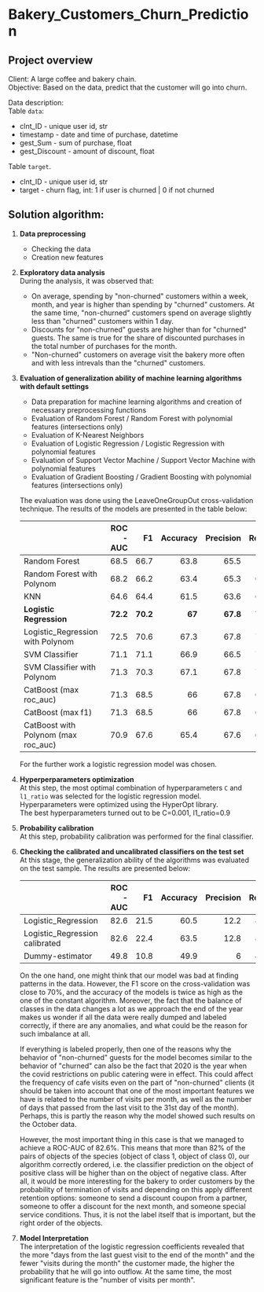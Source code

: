 # Bakery_Customers_Churn_Prediction  
  
## Project overview
Client: A large coffee and bakery chain.  
Objective: Based on the data, predict that the customer will go into churn.

Data description:  
Table `data`:  
- clnt_ID - unique user id, str   
- timestamp - date and time of purchase, datetime
- gest_Sum - sum of purchase, float
- gest_Discount - amount of discount, float
 
Table `target`.
- clnt_ID - unique user id, str
- target - churn flag, int: 1 if user is churned | 0 if not churned


## Solution algorithm:  
1. **Data preprocessing**  
    - Checking the data
    - Creation new features

2. **Exploratory data analysis**  
During the analysis, it was observed that:   

    - On average, spending by "non-churned" customers within a week, month, and year is higher than spending by "churned" customers.  At the same time, "non-churned" customers spend on average slightly less than "churned" customers within 1 day.  
    - Discounts for "non-churned" guests are higher than for "churned" guests. The same is true for the share of discounted purchases in the total number of purchases for the month.  
    - "Non-churned" customers on average visit the bakery more often and with less intrevals than the "churned" customers.

3. **Evaluation of generalization ability of machine learning algorithms with default settings**  
    - Data preparation for machine learning algorithms and creation of necessary preprocessing functions
    - Evaluation of Random Forest / Random Forest with polynomial features (intersections only)
    - Evaluation of K-Nearest Neighbors
    - Evaluation of Logistic Regression / Logistic Regression with polynomial features
    - Evaluation of Support Vector Machine / Support Vector Machine with polynomial features
    - Evaluation of Gradient Boosting / Gradient Boosting with polynomial features (intersections only)  

    The evaluation was done using the LeaveOneGroupOut cross-validation technique. The results of the models are presented in the table below:  

    |                                     |   ROC-AUC |   F1 |   Accuracy |   Precision |   Recall |
    |:------------------------------------|----------:|-----:|-----------:|------------:|---------:|
    | Random Forest                       |      68.5 | 66.7 |       63.8 |        65.5 |     68   |
    | Random Forest with Polynom          |      68.2 | 66.2 |       63.4 |        65.3 |     67.1 |
    | KNN                                 |      64.6 | 64.4 |       61.5 |        63.6 |     65.3 |
    | **Logistic Regression**             |  **72.2** |**70.2**|   **67** | **67.8**    | **72.7** |
    | Logistic_Regression with Polynom    |      72.5 | 70.6 |       67.3 |        67.8 |     73.6 |
    | SVM Classifier                      |      71.1 | 71.1 |       66.9 |        66.5 |     76.4 |
    | SVM Classifier with Polynom         |      71.3 | 70.3 |       67.1 |        67.8 |     72.9 |
    | CatBoost (max roc_auc)              |      71.3 | 68.5 |       66   |        67.8 |     69.3 |
    | CatBoost (max f1)                   |      71.3 | 68.5 |       66   |        67.8 |     69.3 |
    | CatBoost with Polynom (max roc_auc) |      70.9 | 67.6 |       65.4 |        67.6 |     67.7 |
    
    For the further work a logistic regression model was chosen. 

4. **Hyperperparameters optimization**  
At this step, the most optimal combination of hyperparameters `C` and `l1_ratio` was selected for the logistic regression model. Hyperparameters were optimized using the HyperOpt library.  
The best hyperparameters turned out to be C=0.001, l1_ratio=0.9

5. **Probability calibration**  
At this step, probability calibration was performed for the final classifier.  

6. **Checking the calibrated and uncalibrated classifiers on the test set**    
At this stage, the generalization ability of the algorithms was evaluated on the test sample. The results are presented below:   

    |                                |   ROC-AUC |   F1 |   Accuracy |   Precision |   Recall |
    |:-------------------------------|----------:|-----:|-----------:|------------:|---------:|
    | Logistic_Regression            |      82.6 | 21.5 |       60.5 |        12.2 |     88.8 |
    | Logistic_Regression calibrated |      82.6 | 22.4 |       63.5 |        12.8 |     86.3 |
    | Dummy-estimator                |      49.8 | 10.8 |       49.9 |         6   |     49.7 |

    On the one hand, one might think that our model was bad at finding patterns in the data. However, the F1 score on the cross-validation was close to 70%, and the accuracy of the models is twice as high as the one of the constant algorithm. Moreover, the fact that the balance of classes in the data changes a lot as we approach the end of the year makes us wonder if all the data were really dumped and labeled correctly, if there are any anomalies, and what could be the reason for such imbalance at all.  
  
    If everything is labeled properly, then one of the reasons why the behavior of "non-churned" guests for the model becomes similar to the behavior of "churned" can also be the fact that 2020 is the year when the covid restrictions on public catering were in effect. This could affect the frequency of cafe visits even on the part of "non-churned" clients (it should be taken into account that one of the most important features we have is related to the number of visits per month, as well as the number of days that passed from the last visit to the 31st day of the month).  
    Perhaps, this is partly the reason why the model showed such results on the October data. 

    However, the most important thing in this case is that we managed to achieve a ROC-AUC of 82.6%. This means that more than 82% of the pairs of objects of the species (object of class 1, object of class 0), our algorithm correctly ordered, i.e. the classifier prediction on the object of positive class will be higher than on the object of negative class. After all, it would be more interesting for the bakery to order customers by the probability of termination of visits and depending on this apply different retention options: someone to send a discount coupon from a partner, someone to offer a discount for the next month, and someone special service conditions. Thus, it is not the label itself that is important, but the right order of the objects.

7. **Model Interpretation**  
The interpretation of the logistic regression coefficients revealed that the more "days from the last guest visit to the end of the month" and the fewer "visits during the month" the customer made, the higher the probability that he will go into outflow. At the same time, the most significant feature is the "number of visits per month".